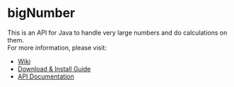 bigNumber
=========

This is an API for Java to handle very large numbers and do calculations on them.<br/>For more information, please visit:<br/><ul><li><a href="https://github.com/Nishi-Inc/bigNumber/wiki">Wiki</a></li><li><a href="https://github.com/Nishi-Inc/bigNumber/wiki/Download-and-Install-Guide">Download & Install Guide</a></li><li><a href="https://github.com/Nishi-Inc/bigNumber/wiki/API-Documentation">API Documentation</a></li></ul>
